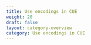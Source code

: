 ```yaml
---
title: Use encodings in CUE
weight: 20
draft: false
layout: category-overview
category: Use encodings in CUE
---
```

